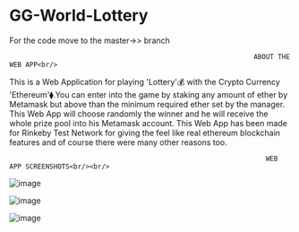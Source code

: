 # GG-World-Lottery

For the code move to the master->> branch

                                                                 ABOUT THE WEB APP<br/>
                                                                   

This is a Web Application for playing 'Lottery'💰 with the Crypto Currency 'Ethereum'⧫.You can enter into the game by staking any amount of ether by Metamask but above than the minimum required ether set by the manager. This Web App will choose randomly the winner and he will receive the whole prize pool into his Metamask account.
This Web App has been made for Rinkeby Test Network for giving the feel like real ethereum blockchain features and of course there were many other reasons too.<br/>


                                        
                                                                    WEB APP SCREENSHOTS<br/><br/>
                                                                    
                                                                    
   ![image](https://user-images.githubusercontent.com/72845356/126897992-bacc49ae-4dea-481e-804d-dbab69938506.png)<br/>
   
   
   ![image](https://user-images.githubusercontent.com/72845356/126898029-c7577c1c-238e-461f-a5d4-c4aa4530e4fe.png)<br/>


   ![image](https://user-images.githubusercontent.com/72845356/126898037-8177d4a7-6590-4ab6-87cd-ed521e2495ff.png)<br/>

  
   


